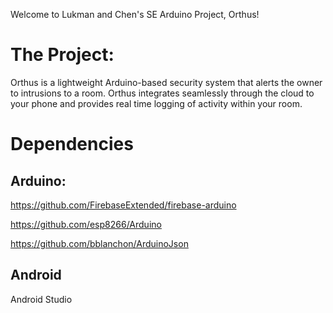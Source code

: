 Welcome to Lukman and Chen's SE Arduino Project, Orthus!

# The Project:

Orthus is a lightweight Arduino-based security system that alerts the owner to intrusions to a room. Orthus integrates seamlessly through the cloud to your phone and provides real time logging of activity within your room.


# Dependencies

## Arduino:

https://github.com/FirebaseExtended/firebase-arduino

https://github.com/esp8266/Arduino

https://github.com/bblanchon/ArduinoJson


## Android

Android Studio